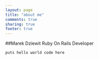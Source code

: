 ```yaml
---
layout: page
title: "about me"
comments: true
sharing: true
footer: true
---
```


##Marek Dziewit Ruby On Rails Developer

`puts hello world code here`
